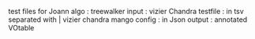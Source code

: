 test files for Joann algo : treewalker 
input :
vizier Chandra testfile : in tsv separated with |
vizier chandra mango config : in Json 
output : annotated VOtable 


